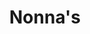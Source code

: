 ---
layout: case
order_number: 2
name: nonna
title: Nonna's
description: "Designing a stand-out food ordering app"
tagline: Designing a stand-out food ordering app
button: Mobile App
backLink: /#work
nextPage:
  title: NYC's Best
  link: /cases/nycbest
banner:
  deliverable: Dedicated mobile app
  roles:
    - Concept
    - Research
    - Visuals
    - Interaction
  duration: Sept - Dec 2022
  tool: Figma
overview:
  problem: "Ordering food online through an app like DoorDash or Uber Eats has become second nature for many of us. It’s quick, convenient, and simple -- but **have you ever encountered an issue tracking an order through these third-party delivery apps?**"
  examples:
    - image: problem1.png
      rounded: true
    - image: problem2.png
      rounded: true
  row: true
  solution:
    title: Why not eliminate the middleman?
    description:
      - paragraph: For a growing restaurant chain with an established customer base, developing your own dedicated mobile app allows you to increase your profit margin, control the customer experience, and own customer insights.
      - paragraph: My goal for this project was to design a mobile app for an Italian restaurant with this kind of profile. Enter Nonna’s Restaurant, an Italian restaurant with three locations in New York City.
      - paragraph: “We’d like to provide our customers with a **quick way to easily order pickup/delivery in the midst of their busy schedules.**”
        quote: true
      - paragraph: In addition to pickup/delivery options and live order tracking, I wanted to ensure that the app included other features that could compete with existing food delivery apps, like **loyalty discounts** and **single sign-on**.
research:
  description: 
    - To understand the users I was designing for and their needs, I conducted qualitative research through **interviews**, **storyboarding**, **user journey mapping**, and a **competitive analysis**.
    - Through the interviews, I learned that users often turn to food delivery apps because **their busy schedules make it difficult to prepare meals at home**. More specifically, the time they otherwise would’ve spent cooking or grocery shopping is taken by their obligations or hobbies.
    - "The app was created with two user groups in mind: **new college graduates** and **multitasking parents** who don’t have time to meal prep."
  personas:
    - title: The New Grad
      age: 24
      job: Financial Analust
      image: portrait1.png
      description:
        - Araya has been working as a financial analyst in NYC since graduating from college. They work late hours so they usually order dinner from the office or pick it up on the way home.
        - They get frustrated by the lack of information involved in the pickup process with apps like Seamless. They often arrive at the expected order completion time only to wait longer than expected.
    - title: The Multitasking Parent
      age: 45
      job: Nurse
      image: portrait2.png
      description:
        - Horace is a single father working at a major hospital in the city. His schedule can be unpredictable so he prefers to order food from restaurants instead of getting groceries that may expire.
        - He orders meals based on his daughter’s food preferences and schedule so he gets frustrated when there are no options to add notes or request cutlery.
  challenges:
    description: "After mapping out each step of these users’ journey, I discovered the following key challenges that weren’t addressed by third-party food delivery apps like Seamless and ChowNow:"
    list:
      - "Users want the **option to add notes to a menu item** or their overall order."
      - "Users want a **reliable pickup experience** with accurate status updates and an easy handoff."
  competitive_analysis:
    summary: 
      - Now that I had an understanding of our target users’ experience with third-party delivery apps, I wanted to analyze the **ordering experience of restaurants with in-house delivery apps**.
      - Using the App Store, I selected **two direct competitors** among the highest rated ‘Italian restaurant’ apps, along with **one indirect competitor** from the highest rated ‘restaurant’ apps. I looked at aspects like features, accessibility, user flow, and navigation, as well as App Store user reviews.
    competitors:
      - competitor1.png
      - competitor2.png
      - competitor3.png
    analysis: 
      - My analysis validated the challenges previously noted, in addition to revealing a **user preference for single sign-on**. I was surprised to find that many of the user reviews for the competitors’ apps noted a broken ordering flow. Unsurprisingly, users stopped using the app altogether once it lost value to them.
  insight: "**Our users value efficiency, reliability, and customization.**"
ideation:
  summary: Once I had a clear idea of the key challenges–and, in turn, the key improvement opportunities–I began sketching out different iterations of the homepage using the **Crazy Eights exercise**.
  examples: 
    - description: My initial sketches focused on **shortcuts to key user goals** on the homepage for an efficient ordering flow.
      image: ideation_before.png
      wide: true
    - description: For the refined version, I prioritized a **quick and easy ordering process** with  ‘Dine In’ and ‘Take Out’ CTAs, as well as offers, popular dishes, and favorites.
      image: ideation_after.png
wireframes:
  - summary: My first iteration included a banner with the user’s reward points balance, customization options on the menu item screen, and order status tracking.
    image: wireframe1.png
  - summary: I designed the second iteration to include my initial idea of a sign-up screen with single sign-on options and added a ‘Refresh status’ button on the order summary screen for the first round of usability testing.
    image: wireframe2.png
testing:
  notes:
    - I conducted **two rounds of unmoderated usability studies** with five participants–first to evaluate the **low-fidelity prototype**, and then to test the **high-fidelity prototype**.
    - Three of the five participants were new or recent college graduates who use food delivery apps often, while two were retired and were familiar with, but not frequent users of food delivery apps.
  image: test.gif
  tests:
    - Sign up to create new account.
    - Select menu item and add to cart.
    - Complete checkout for pickup order.
    - Track progress of order. Return to home once order is complete.
solution:
  images: 
    - image: design.png
  examples:
    - title: Intuitive Navigation
      before: Users noted that navigating the homepage wasn’t intuitive, so I eliminated the CTA buttons and considered different layouts to make the ordering flow as straightforward as possible.
      images:
        - row:
          - image: solution_1_1.png
            caption: Second lo-fi iteration
          - image: solution_1_2.png
            caption: First mockup
          - image: solution_1_3.png
            caption: Third mockup
      after: Instead of listing the full menu on the homepage, I opted for multiple access points from the homepage–through search, ‘See all’ CTA, and top categories. During the second usability study, users easily navigated through the homepage, with most directly adding to their cart from the ‘Favorites’ quick-add cards.
    - title: Order History
      before: Users had difficulty finding the checkout page during the first usability study, as the designs featured both a cart icon in the top right corner and an ‘Orders’ tab on the bottom navigation bar. To avoid confusion, I combined them into one by replacing the original icon for the ‘Orders’ tab with the cart icon. I also added visual cues for the filled cart icon and the ‘View Cart’ button to provide consistency for all clickable elements.
      images:
        - row: 
          - image: solution_2_1.png
            caption: First lo-fi iteration
          - image: solution_2_2.png
            caption: Final design - ‘Cart’ screen
          - image: solution_2_3.png
            caption: Final design - ‘Orders’ screen
      after: Following the second round of testing, I designed the ‘Orders’ screen, which I hadn’t included in the main user flow. Users wanted easy access to current and past orders so I created two tabs–’Cart’ and ‘Orders.’ The order history page displays a ‘Reorder’ button next to a completed order and a ‘Track’ button next to an active order.
final_designs:
  designs:
    - details: 
      - detail: Task 1
        info: Sign up to create a new account
      - detail: Feature
        info: Single sign-on, 2-factor authentication
      - detail: Rationale
        info: "My competitive analysis revealed a user preference for single sign-on, so I provided single-sign on options and two-factor authentication for a quicker login/signup process."
      image: design1.gif
    - details:
      - detail: Task 2
        info: Select menu item and add to cart
      - detail: Feature
        info: ‘Quick-add’ cards, customization options
      - detail: Rationale
        info: The interviews highlighted users’ need for efficiency and customization options, so I featured shortcuts to order favorites and popular items from the homepage, as well as a ‘Special Instructions’ box on the item screen for any notes to the kitchen.
      image: design2.gif
    - details:
      - detail: Task 3
        info: Complete checkout for pickup order
      - detail: Feature
        info: Completion estimates, loyalty discounts
      - detail: Rationale
        info: Users wanted the ordering process to be smooth and reliable, so I included completion estimates for each order option. I also included a pop-up to display applicable loyalty discounts at checkout to encourage customer retention.
      image: design3.gif
    - details:
      - detail: Task 4
        info: Track order progress. Return home once completed.
      - detail: Feature
        info: Live order tracking, key info in order summary
      - detail: Rationale
        info: Users wanted to time their pickup to their schedule and have an easy handoff at the restaurant, so I included a live status bar along with key order information (customer name, order number, items) on the ‘Order Summary’ screen.
      image: design4.gif
takeaways:
    summary: This was my first portfolio project in the Google UX Design certificate program, as well as my first experience designing with Figma. Throughout Courses 2-5, I began practicing and implementing the principles I was learning about. Watching my designs come to life and receiving user feedback was an extremely rewarding and insightful process. I also learned the hard way that documentation and organization are critical to the design process after I jumped into editing initial iterations, eager to address user concerns.
    lessons:
      - lesson: Navigation
        learning: I learned that prioritizing the user means understanding the existing navigational patterns and information architecture that they are familiar with.
      - lesson: Accessibility
        learning: I learned that designing for people who use assistive technologies improves the user experience for all users through icons, bottom navigation bars, and an accessible color palette.
      - lesson: Labels
        learning: I learned that all button labels and CTAs should use language that is straightforward and understandable for users regardless of their familiarity with similar food ordering apps.
    next_steps:
      - Conduct a third usability study to evaluate whether the pain points users experienced have been effectively addressed
      - Conduct more user research to determine any new areas of need
---